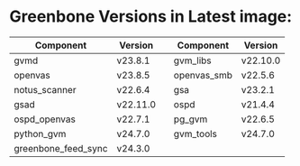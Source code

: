 # Greenbone Versions in Latest image: #
Component | Version | | Component | Version
----------|----------|-|----------|---------
| gvmd | v23.8.1 | | gvm_libs | v22.10.0 |
| openvas | v23.8.5 | | openvas_smb | v22.5.6 |
| notus_scanner | v22.6.4 | | gsa | v23.2.1 |
| gsad | v22.11.0 | | ospd | v21.4.4 |
| ospd_openvas | v22.7.1 | | pg_gvm | v22.6.5 |
| python_gvm | v24.7.0 | | gvm_tools | v24.7.0 |
| greenbone_feed_sync | v24.3.0 |
